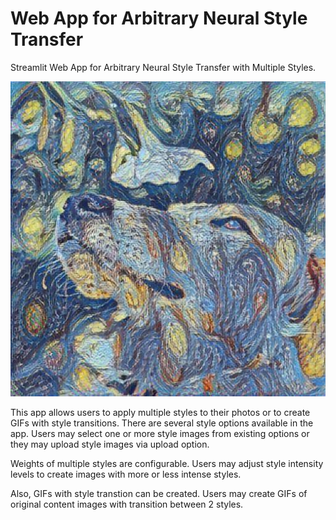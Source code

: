 # Web App for Arbitrary Neural Style Transfer
Streamlit Web App for Arbitrary Neural Style Transfer with Multiple Styles.

![alt text](https://raw.githubusercontent.com/dorukcanga/Style-Transfer-Streamlit-App/main/tofi_vangogh.jpg?raw=true)

This app allows users to apply multiple styles to their photos or to create GIFs with style transitions.
There are several style options available in the app. Users may select one or more style images from existing options or they may upload style images via upload option.

Weights of multiple styles are configurable. Users may adjust style intensity levels to create images with more or less intense styles.

Also, GIFs with style transtion can be created. Users may create GIFs of original content images with transition between 2 styles.
